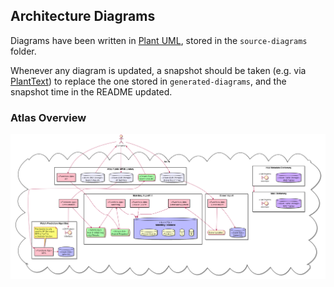 ﻿## Architecture Diagrams

Diagrams have been written in [Plant UML](http://plantuml.com/), stored in the `source-diagrams` folder.

Whenever any diagram is updated, a snapshot should be taken (e.g. via [PlantText](https://www.planttext.com/)) to replace
 the one stored in `generated-diagrams`, and the snapshot time in the README updated. 
 
 ### Atlas Overview
 
 ![Atlas](./generated-diagrams/atlas.png)